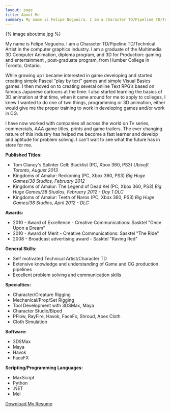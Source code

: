 ```yaml
---
layout: page
title: About Me
summary: My name is Felipe Nogueira. I am a Character TD/Pipeline TD/Technical Artist in the computer graphics industry.
---
```

{% image aboutme.jpg %}

My name is Felipe Nogueira. I am a Character TD/Pipeline TD/Technical Artist in the computer graphics industry. I am a graduate of the Multimedia 3D Computer Animation, diploma program, and 3D for Production: gaming and entertainment , post-graduate program, from Humber College in Toronto, Ontario.

While growing up I became interested in game developing and started creating simple Pascal “play by text” games and simple Visual Basics games. I then moved on to creating several online Text RPG’s based on famous Japanese cartoons at the time. I also started learning the basics of 3D animation at that time, when it came around for me to apply to colleges, I knew I wanted to do one of two things, programming or 3D animation, either would give me the proper training to work in developing games and/or work in CG.

I have now worked with companies all across the world on Tv series, commercials, AAA game titles, prints and game trailers. The ever changing nature of this industry has helped me become a fast learner and develop and aptitude for problem solving. I can’t wait to see what the future has in store for me.

**Published Titles:**

- Tom Clancy's Splinter Cell: Blacklist (PC, Xbox 360, PS3)
*Ubisoft Toronto, August 2013*
- Kingdoms of Amalur: Reckoning (PC, Xbox 360, PS3)
*Big Huge Games/38 Studios, February 2012*
- Kingdoms of Amalur: The Legend of Dead Kel (PC, Xbox 360, PS3)
*Big Huge Games/38 Studios, February 2012 - Day 1 DLC*
- Kingdoms of Amalur: Teeth of Naros (PC, Xbox 360, PS3)
*Big Huge Games/38 Studios, April 2012 - DLC*

**Awards:**

- 2010 - Award of Excellence - Creative Communications: Sasktel "Once Upon a Dream"
- 2010 - Award of Merit - Creative Communications: Sasktel "The Ride"
- 2008 - Broadcast advertising award - Sasktel "Raving Red"

**General Skills:**

- Self motivated Technical Artist/Character TD
- Extensive knowledge and understanding of Game and CG production pipelines
- Excellent problem solving and communication skills

**Specialties:**

- Character/Creature Rigging
- Mechanical/Prop/Set Rigging
- Tool Development with 3DSMax, Maya
- Character Studio/Biped
- PFlow, RayFire, Havok, FaceFx, Shroud, Apex Cloth
- Cloth Simulation

**Software:**

- 3DSMax
- Maya
- Havok
- FaceFX

**Scripting/Programming Languages:**

- MaxScript
- Python
- .NET
- Mel

<a class="Button" href="{{ site.baseurl }}/downloads/felipe_nogueira_resume.pdf">Download My Resume</a>
